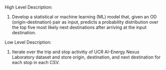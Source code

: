 High Level Description:  
  
1. Develop a statistical or machine learning (ML) model that, given an OD (origin-destination) pair as input, predicts a probability distribution over the top five most likely next destinations after arriving at the input destination.

Low Level Description:  

1. Iterate over the trip and stop activitiy of UCR AI-Energy Nexus Laboratory dataset and store origin, destination, and next destination for each stop in each CSV.
